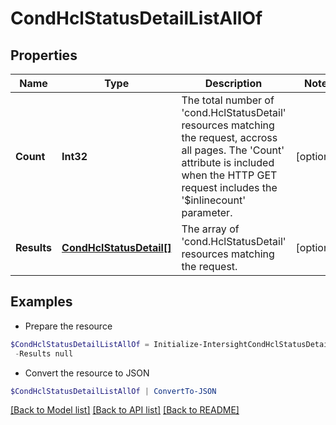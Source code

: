# CondHclStatusDetailListAllOf
## Properties

Name | Type | Description | Notes
------------ | ------------- | ------------- | -------------
**Count** | **Int32** | The total number of &#39;cond.HclStatusDetail&#39; resources matching the request, accross all pages. The &#39;Count&#39; attribute is included when the HTTP GET request includes the &#39;$inlinecount&#39; parameter. | [optional] 
**Results** | [**CondHclStatusDetail[]**](CondHclStatusDetail.md) | The array of &#39;cond.HclStatusDetail&#39; resources matching the request. | [optional] 

## Examples

- Prepare the resource
```powershell
$CondHclStatusDetailListAllOf = Initialize-IntersightCondHclStatusDetailListAllOf  -Count null `
 -Results null
```

- Convert the resource to JSON
```powershell
$CondHclStatusDetailListAllOf | ConvertTo-JSON
```

[[Back to Model list]](../README.md#documentation-for-models) [[Back to API list]](../README.md#documentation-for-api-endpoints) [[Back to README]](../README.md)

